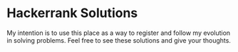 # Hackerrank Solutions
My intention is to use this place as a way to register and follow my evolution in solving problems. 
Feel free to see these solutions and give your thoughts.

